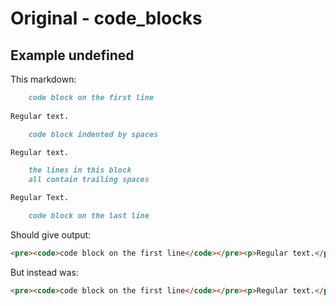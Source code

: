 # Original - code_blocks

## Example undefined

This markdown:

```markdown
	code block on the first line
	
Regular text.

    code block indented by spaces

Regular text.

	the lines in this block  
	all contain trailing spaces  

Regular Text.

	code block on the last line

```

Should give output:

```html
<pre><code>code block on the first line</code></pre><p>Regular text.</p><pre><code>code block indented by spaces</code></pre><p>Regular text.</p><pre><code>the lines in this block all contain trailing spaces</code></pre><p>Regular Text.</p><pre><code>code block on the last line</code></pre>
```

But instead was:

```html
<pre><code>code block on the first line</code></pre><p>Regular text.</p><pre><code>code block indented by spaces</code></pre><p>Regular text.</p><pre><code>the lines in this block</code></pre><pre><code>all contain trailing spaces</code></pre><p>Regular Text.</p><pre><code>code block on the last line</code></pre>
```
